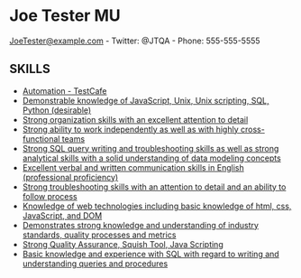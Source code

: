 # Joe Tester MU

JoeTester@example.com - 
Twitter: @JTQA - 
Phone: 555-555-5555


SKILLS
---------

* [Automation - TestCafe](https://github.com/aaglass20/glassmation/blob/master/TestCafe/feature/test1.js)
* [Demonstrable knowledge of JavaScript, Unix, Unix scripting, SQL, Python (desirable)](https://github.com/aaglass20/glassmation/blob/master/TestCafe/feature/test1.js)
* [Strong organization skills with an excellent attention to detail](https://github.com/aaglass20/glassmation/blob/master/TestCafe/feature/test1.js)
* [Strong ability to work independently as well as with highly cross-functional teams](https://github.com/aaglass20/glassmation/blob/master/TestCafe/feature/test1.js)
* [Strong SQL query writing and troubleshooting skills as well as strong analytical skills with a solid understanding of data modeling concepts](https://github.com/aaglass20/glassmation/blob/master/TestCafe/feature/test1.js)
* [Excellent verbal and written communication skills in English (professional proficiency)](https://github.com/aaglass20/glassmation/blob/master/TestCafe/feature/test1.js)
* [Strong troubleshooting skills with an attention to detail and an ability to follow process](https://github.com/aaglass20/glassmation/blob/master/TestCafe/feature/test1.js)
* [Knowledge of web technologies including basic knowledge of html, css, JavaScript, and DOM](https://github.com/aaglass20/glassmation/blob/master/TestCafe/feature/test1.js)
* [Demonstrates strong knowledge and understanding of industry standards, quality processes and metrics](https://github.com/aaglass20/glassmation/blob/master/TestCafe/feature/test1.js)
* [Strong Quality Assurance, Squish Tool, Java Scripting](https://github.com/aaglass20/glassmation/blob/master/TestCafe/feature/test1.js)
* [Basic knowledge and experience with SQL with regard to writing and understanding queries and procedures](https://github.com/aaglass20/glassmation/blob/master/TestCafe/feature/test1.js)

